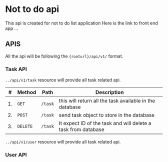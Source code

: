 # Not to do api

This api is created for not to do list application
Here is the link to front end app ...

## APIS

All the api will be following the `{rooturl}/api/v1/` format.

### Task API

`../api/v1/task` resource will provide all task related api.

| #   | Method   | Path    | Description                                                   |
| --- | -------- | ------- | ------------------------------------------------------------- |
| 1.  | `GET`    | `/task` | this will return all the task available in the database       |
| 2.  | `POST`   | `/task` | send task object to store in the database                     |
| 3.  | `DELETE` | `/task` | It expect ID of the task and will delete a task from database |

`../api/v1/user` resource will provide all task related api.

### User API
